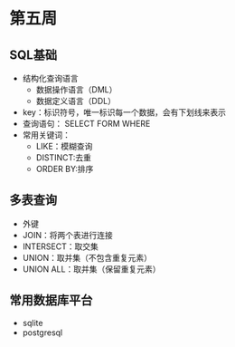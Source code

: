 # 第五周  

## SQL基础
* 结构化查询语言
    * 数据操作语言（DML）
    * 数据定义语言（DDL）
* key：标识符号，唯一标识每一个数据，会有下划线来表示  
* 查询语句： SELECT FORM WHERE
* 常用关键词：
    * LIKE：模糊查询
    * DISTINCT:去重
    * ORDER BY:排序
## 多表查询
* 外键
* JOIN：将两个表进行连接
* INTERSECT：取交集
* UNION：取并集（不包含重复元素）
* UNION ALL：取并集（保留重复元素）

## 常用数据库平台
* sqlite
* postgresql

